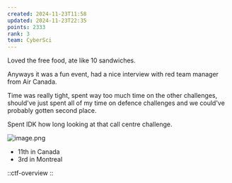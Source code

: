 ```yaml
---
created: 2024-11-23T11:58
updated: 2024-11-23T22:35
points: 2333
rank: 3
team: CyberSci
---
```


Loved the free food, ate like 10 sandwiches.

Anyways it was a fun event, had a nice interview with red team manager from Air Canada.

Time was really tight, spent way too much time on the other challenges, should've just spent all of my time on defence challenges and we could've probably gotten second place.

Spent IDK how long looking at that call centre challenge.

![image.png](https://res.cloudinary.com/kumonochisanaka/image/upload/v1732415864/2024/11/cf502a591be4072d55cae234dd523b49.png)

- 11th in Canada
- 3rd in Montreal

::ctf-overview
::
